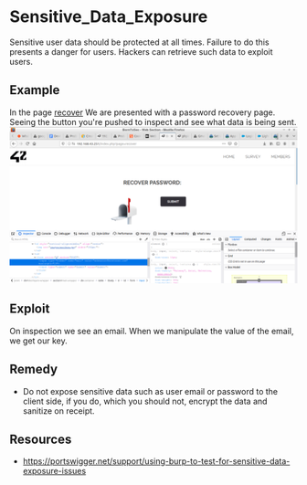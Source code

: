 # Sensitive_Data_Exposure
Sensitive user data should be protected at all times. Failure to do this presents a danger for users. Hackers can retrieve such data to exploit users.

## Example
In the page <a href="http://192.168.43.251/index.php?page=recover">recover</a> We are presented with a password recovery page. Seeing the button you're pushed to inspect and see what data is being sent.
<img src="https://github.com/PhethulwaziD/Darkly/blob/master/Sensitive_Data_Exposure/Resources/email.png" />

## Exploit
On inspection we see an email. When we manipulate the value of the email, we get our key.

## Remedy
* Do not expose sensitive data such as user email or password to the client side, if you do, which you should not, encrypt the  data and sanitize on receipt.

## Resources
* https://portswigger.net/support/using-burp-to-test-for-sensitive-data-exposure-issues